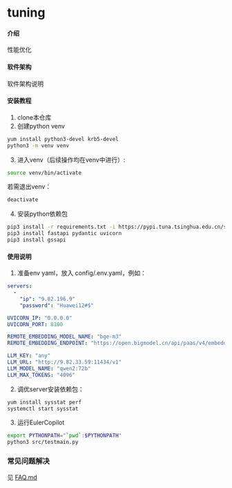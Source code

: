 # tuning

#### 介绍
性能优化

#### 软件架构
软件架构说明


#### 安装教程

1. clone本仓库 
2. 创建python venv
```bash
yum install python3-devel krb5-devel
python3 -m venv venv
```
3. 进入venv（后续操作均在venv中进行）:
```BASH
source venv/bin/activate
```

若需退出venv：
```BASH
deactivate
```

4. 安装python依赖包
```bash
pip3 install -r requirements.txt -i https://pypi.tuna.tsinghua.edu.cn/simple
pip3 install fastapi pydantic uvicorn
pip3 install gssapi
```

#### 使用说明

1.  准备env yaml，放入 config/.env.yaml，例如：
```YAML
servers:
  -
    "ip": "9.82.196.9"
    "password": "Huawei12#$"

UVICORN_IP: "0.0.0.0"
UVICORN_PORT: 8100

REMOTE_EMBEDDING_MODEL_NAME: "bge-m3"
REMOTE_EMBEDDING_ENDPOINT: "https://open.bigmodel.cn/api/paas/v4/embeddings"

LLM_KEY: "any"
LLM_URL: "http://9.82.33.59:11434/v1"
LLM_MODEL_NAME: "qwen2:72b"
LLM_MAX_TOKENS: "4096"
```

2.  调优server安装依赖包：
```BASH
yum install sysstat perf
systemctl start sysstat
```

3.  运行EulerCopilot
```bash
export PYTHONPATH="`pwd`:$PYTHONPATH"
python3 src/testmain.py
```

### 常见问题解决

见 [FAQ.md](./FAQ.md)